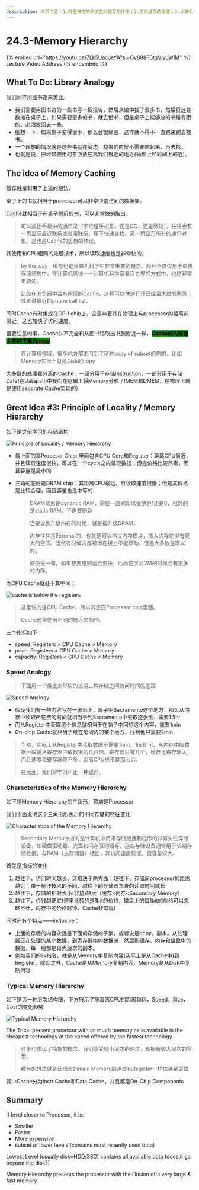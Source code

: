 ```yaml
---
description: 本节内容：1.用图书馆的例子类别缓存的作用；2.使用缓存的思路；3.计算机存储的层次结构；
---
```


# 24.3-Memory Hierarchy

{% embed url="https://youtu.be/7Lk5UacJeYA?si=Ov688F0tgViyLWIM" %}
Lecture Video Address
{% endembed %}

## What To Do: Library Analogy

我们同样用图书馆来类比。

- 我们需要用图书馆的一些书写一篇报告，然后从馆中找了很多书，然后将这些数摊在桌子上，如果需要更多的书，就去借书，但是桌子上能够放的书是有限的，必须放回去一些。
- 细想一下，如果桌子变得很小，那么会很痛苦，这样就不得不一直跑来跑去找书。
- 一个理想的情况就是这些书就在旁边，找书的时候不需要站起来，再去找。
- 也就是说，把经常使用的东西放在离我们很近的地方(物理上和时间上的近)。

## The idea of Memory Caching

缓存就是利用了上述的想法。

桌子上的书就相当于processor可以非常快速访问的数据集。

Cache就相当于在桌子附近的书，可以非常快的取出。

> 可以类比手机中的通讯录（不论是手机号，还是QQ，还是微信），往往会有一页显示最近联系或者常联系，用于快速查找。另一页显示所有的通讯对象。这也是Cache的思想的体现。

其使用和CPU相同的处理技术，所以读取速度也是非常快的。

> by the way，缓存也是计算机科学中非常重要的概念。而且不仅仅用于单机存储结构中，在计算机思维——计算机科学家看待世界的方式中，也是非常重要的。
>
> 比如在浏览器中会有网页的Cache，这样可以快速打开已经请求过的网页；或者说最近的phone call list。

同时Cache有时集成在CPU chip上，这意味着其在物理上与processor的距离非常近，这也加快了访问速度。

但要注意的事，Cache并不完全和从图书馆取出书到附近一样，<mark style="background-color:green;">**Cache的内容是主存的子集的copy**</mark>

> 在计算机领域，很多地方都使用到了这种copy of subset的思想，比如Memory实际上就是Disk的copy

大多数的处理器分离的Cache，一部分用于存储instruction，一部分用于存储Data(在Datapath中我们在逻辑上将Memory分成了IMEM和DMEM，在物理上就是使用separate Cache实现的）

## Great Idea #3: Principle of Locality / Memory Hierarchy

如下是之前学习的存储结构

![Principle of Locality / Memory Hierarchy](.image/image-20240620223414748.png)

- 最上面的事Procesor Chip: 里面包含CPU Core和Register：距离CPU最近，并且读取速度很快，可以在一个cycle之内读取数据；但是价格比较昂贵，而且容量是最小的

- 三角的底层是DRAM chip：其距离CPU最远，且读取速度很慢；但是其价格是比较合理，而且容量也是中等的

    > DRAM意思是dynamic RAM，需要一直刷新以提醒是1还是0，相对的是static RAM，不需要刷新
    >
    > 当要说到升级内存的时候，就是指升级DRAM。
    >
    > 内存往往是External的，也就是可以插拔内存模块，插入内存使得有更大的空间。当然有时候内存被焊在板上不能移动，但是大多数是可以的。
    >
    > 顺便说一句，如果想要电脑运行更快，后面在学习VM的时候会有更多的内存。

而CPU Cache就处于其中间：

![cache is below the registers](.image/image-20240621163708663.png)

> 这里说的是CPU Cache，所以其还在Processor chip里面。
>
> Cache通常使用不同的技术来制作。

三个指标如下：

- speed: Registers > CPU Cache > Memory
- price: Registers > CPU Cache > Memory
- capacity: Registers < CPU Cache < Memory

### Speed Analogy

> 下面用一个类比来形象的说明三种存储之间访问时间的差距

![Speed Analogy](.image/image-20240620223433979.png)

- 假设我们有一些内容写在一张纸上，房子啊Sacramento这个地方，那么从内存中读取所花费的时间就相当于到Sacramento中去取这张纸，需要1.5hr
- 而从Register中获取这个信息就相当于在脑子中回想这个内容，需要1min
- On-chip Cache就相当于纸在房间内的某个地方，找到他只需要2min

> 当然，实际上从Register中读取数据不需要1min，1ns即可。从内存中取数据一般是从寄存器中取数据的几百倍。寄存器只有几个，缓存比寄存器大，而且速度和寄存器差不多，距离CPU也不是那么远。
>
> 在后面，我们将学习不止一种缓存。

### Characteristics of the Memory Hierarchy

如下是Memory Hierarchy的三角形，顶端是Processor

我们下面说明这个三角形所表示的不同存储的特征变化

![Characteristics of the Memory Hierarchy](.image/image-20240620223453633.png)

> Secondary Memory指的是计算机中用来存储数据和程序的非易失性存储设备，如硬盘驱动器、光盘和闪存驱动器等。这些存储设备通常用于长期存储数据，与RAM（主存储器）相比，其访问速度较慢，但容量较大。

首先是指标的变化

1. 越往下，访问时间越长，这取决于两方面：越往下，存储离processor的距离越远；由于制作技术的不同，越往下的存储器本身的读取时间就长
2. 越往下，存储的相对大小(容量)越大（缓存<内存<Secondary Memory）
3. 越往下，价钱越便宜(这里比较的是1bit的价钱，磁盘上的每1bit的价格可以忽略不计，内存中的价格时钟，Cache非常规)

同时还有个特点——inclusive：

- 上面的存储的内容永远是下面的存储的子集，或者说是copy，副本。从处理器正在处理的某个数据，到寄存器中的数据流，然后到缓存、内存和磁盘中的数据，每一层都是较大层次的副本。
- 例如我们的`lw`指令，就是从Memory中复制内容(实际上是从Cache中)到Register。除此之外，Cache是从Memory复制内容，Memory是从Disk中复制内容

### Typical Memory Hierarchy

如下是另一种层次结构图，下方展示了随着离CPU的距离越远，Speed，Size，Cost的变化趋势

![Typical Memory Hierarchy](.image/image-20240620223532839.png)

The Trick: present processor with as much memory as is available in the cheapest technology at the speed offered by the fastest technology

> 这里也体现了抽象的概念，我们享受较小层次的速度，却拥有较大层次的容量。
>
> 缓存的想法就是让很大的main Memory的速度和Register一样快甚至更快

其中Cache分为Instr Cache和Data Cache，并且都是On-Chip Components

## Summary

If level closer to Processor, it is:

- Smaller
- Faster
- More expensive
- subset of lower levels (contains most recently used data)

Lowest Level (usually disk=HDD/SSD) contains all available data (does it go beyond the disk?)

Memory Hierarchy presents the processor with the illusion of a very large & fast memory
